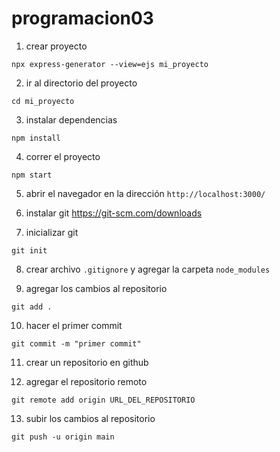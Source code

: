 # programacion03
1. crear proyecto
```
npx express-generator --view=ejs mi_proyecto
```

2. ir al directorio del proyecto
```
cd mi_proyecto
```

3. instalar dependencias
```
npm install
```

4. correr el proyecto
```
npm start
```

5. abrir el navegador en la dirección `http://localhost:3000/`

6. instalar git https://git-scm.com/downloads

7. inicializar git
```
git init
```

8. crear archivo `.gitignore` y agregar la carpeta `node_modules`

9. agregar los cambios al repositorio
```
git add .
```

10. hacer el primer commit
```
git commit -m "primer commit"
```

11. crear un repositorio en github

12. agregar el repositorio remoto
```
git remote add origin URL_DEL_REPOSITORIO
```

13. subir los cambios al repositorio
```
git push -u origin main
